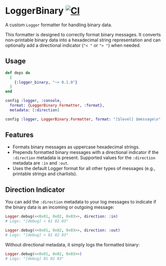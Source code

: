 # LoggerBinary [![CI](https://github.com/tagbase-io/logger-binary/actions/workflows/test.yml/badge.svg)](https://github.com/tagbase-io/logger-binary/actions/workflows/test.yml)

A custom `Logger` formatter for handling binary data.

This formatter is designed to correctly format binary messages. It converts
non-printable binary data into a hexadecimal string representation and can
optionally add a directional indicator (`"< "` or `"> "`) when needed.

## Usage

```elixir
def deps do
  [
    {:logger_binary, "~> 0.1.0"}
  ]
end
```

```elixir
config :logger, :console,
  format: {LoggerBinary.Formatter, :format},
  metadata: [:direction]

config :logger, LoggerBinary.Formatter, format: "[$level] $message\n"
```

## Features

* Formats binary messages as uppercase hexadecimal strings.
* Prepends formatted binary messages with a directional indicator if the `:direction`
  metadata is present. Supported values for the `:direction` metadata are `:in` and `:out`.
* Uses the default Logger format for all other types of messages (e.g., printable strings and charlists).

## Direction Indicator

You can add the `:direction` metadata to your log messages to indicate if the
binary data is an incoming or outgoing message:

```elixir
Logger.debug(<<0x01, 0x02, 0x03>>, direction: :in)
# Logs: "[debug] < 01 02 03"

Logger.debug(<<0x01, 0x02, 0x03>>, direction: :out)
# Logs: "[debug] > 01 02 03"
```

Without directional metadata, it simply logs the formatted binary:

```elixir
Logger.debug(<<0x01, 0x02, 0x03>>)
# Logs: "[debug] 01 02 03"
```
